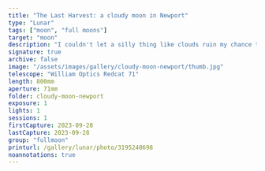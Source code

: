 ```yaml
---
title: "The Last Harvest: a cloudy moon in Newport"
type: "Lunar"
tags: ["moon", "full moons"]
target: "moon"
description: "I couldn't let a silly thing like clouds ruin my chance to photograph the last supermoon of 2023! This is the Harvest Moon."
signature: true
archive: false
image: "/assets/images/gallery/cloudy-moon-newport/thumb.jpg"
telescope: "William Optics Redcat 71"
length: 800mm
aperture: 71mm
folder: cloudy-moon-newport
exposure: 1
lights: 1
sessions: 1
firstCapture: 2023-09-28
lastCapture: 2023-09-28
group: "fullmoon"
printurl: /gallery/lunar/photo/3195248698
noannotations: true
---
```

